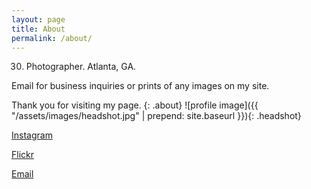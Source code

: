```yaml
---
layout: page
title: About
permalink: /about/
---
```


30. Photographer. Atlanta, GA.

Email for business inquiries or prints of any images on my site. 

Thank you for visiting my page.
{: .about}
![profile image]({{ "/assets/images/headshot.jpg" | prepend: site.baseurl }}){: .headshot}

<div class="social_links">
  <a target='_blank' href='https://www.instagram.com/AlessioRLoreti/'><i class='fa fa-instagram'></i>Instagram</a>

  <a target='_blank' href='https://www.flickr.com/photos/alessiorloreti'><i class='fa fa-flickr'></i>Flickr</a>

  <a href='mailto:alessiorloreti@gmail.com?Subject=Hello'><i class="fa fa-envelope"></i>Email</a>
</div>

